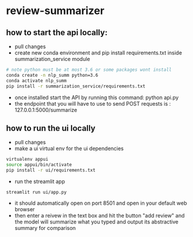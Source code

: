 # review-summarizer

## how to start the api locally:
- pull changes
- create new conda environment and pip install requirements.txt inside summarization_service module
````bash
# note python must be at most 3.6 or some packages wont install
conda create -n nlp_summ python=3.6
conda activate nlp_summ
pip install -r summarization_service/requirements.txt
````

- once installed start the API by running this command: python api.py
- the endpoint that you will have to use to send POST requests is : 127.0.0.1:5000/summarize

## how to run the ui locally
- pull changes
- make a ui virtual env for the ui dependencies
````bash
virtualenv appui 
source appui/bin/activate
pip install -r ui/requirements.txt
````
- run the streamlit app
````
streamlit run ui/app.py
````
- it should automatically open on port 8501 and open in your default web browser
- then enter a reivew in the text box and hit the button "add review" and the model 
  will summarize what you typed and output its abstractive summary for comparison
